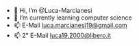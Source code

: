- 👋 Hi, I’m @Luca-Marcianesi
- 🌱 I’m currently learning computer science
- 📫 E-Mail luca.marcianesi19@gmail.com
- 📫 2° E-Mail luca19.2000@libero.it

